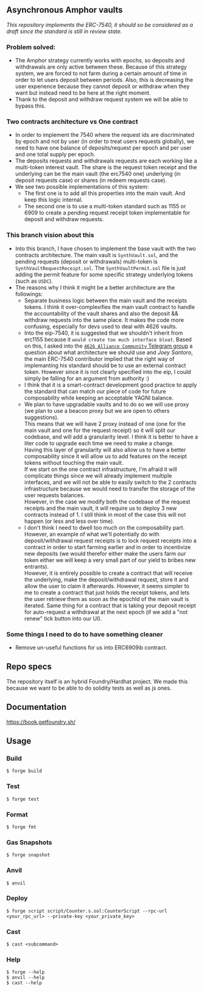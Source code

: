 ## Asynchronous Amphor vaults

*This repository implements the ERC-7540, it should so be considered as a draft since the standard is still in review state.*

### Problem solved:  
- The Amphor strategy currently works with epochs, so deposits and withdrawals are only active between these. Because of this strategy system, we are forced to not farm during a certain amount of time in order to let users deposit between periods. Also, this is decreasing the user experience because they cannot deposit or withdraw when they want but instead need to be here at the right moment.
- Thank to the deposit and withdraw request system we will be able to bypass this.

### Two contracts architecture vs One contract

- In order to implement the 7540 where the request ids are discriminated by epoch and not by user (in order to treat users requests globally), we need to have one balance of deposits/request per epoch and per user and one total supply per epoch.
- The deposits requests and withdrawals requests are each working like a multi-token interest vault. The share is the request token receipt and the underlying can be the main vault (the erc7540 one) underlying (in deposit requests case) or shares (in redeem requests case).
- We see two possible implementations of this system:
    - The first one is to add all this properties into the main vault. And keep this logic internal.
    - The second one is to use a multi-token standard such as 1155 or 6909 to create a pending request receipt token implementable for deposit and withdraw requests.

### This branch vision about this
- Into this branch, I have chosen to implement the base vault with the two contracts architecture.
The main vault is `SynthVault.sol`, and the pending requests (deposit or withdrawals) multi-token is `SynthVaultRequestReceipt.sol`. The `SynthVaultPermit.sol` file is just adding the permit feature for some specific strategy underlying tokens (such as `USDC`).
- The reasons why I think it might be a better architecture are the followings:
    - Separate business logic between the main vault and the receipts tokens. I think it over-complexifies the main vault contract to handle the accountability of the vault shares and also the deposit && withdraw requests into the same place. It makes the code more confusing, especially for devs used to deal with 4626 vaults.
    - Into the eip-7540, it is suggested that we shouldn't inherit from erc1155 because it `would create too much interface bloat`. 
    Based on this, I asked into the [`4626 Alliance Community` Telegram group](https://t.me/erc4626alliance) a question about what architecture we should use and _Joey Santoro_, the main ERC-7540 contributor implied that the right way of implemanting his standard should be to use an external contract token. However since it is not clearly specified into the eip, I could simply be falling for an argument from authority :)
    - I think that it is a smart-contract development good practice to apply the standard that can match our piece of code for future composability while keeping an acceptable YAGNI balance.
    - We plan to have upgradable vaults and to do so we will use proxy (we plan to use a beacon proxy but we are open to others suggestions).  
    This means that we will have 2 proxy instead of one (one for the main vault and one for the request receipt) so it will split our codebase, and will add a granularity level. I think it is better to have a liter code to upgrade each time we need to make a change.  
    Having this layer of granularity will also allow us to have a better composability since it will allow us to add features on the receipt tokens without touching the main vault.  
    If we start on the one contract infrastructure, I'm afraid it will complicate things since we will already implement multiple interfaces, and we will not be able to easily switch to the 2 contracts infrastructure because we would need to transfer the storage of the user requests balances.  
    However, in the case we modify both the codebase of the request receipts and the main vault, it will require us to deploy 3 new contracts instead of 1. I still think in most of the case this will not happen (or less and less over time).
    - I don't think I need to dwell too much on the composability part. However, an example of what we'll potentially do with deposit/withdrawal request receipts is to lock request receipts into a contract in order to start farming earlier and in order to incentivize new deposits (we would therefor either make the users farm our token either we will keep a very small part of our yield to bribes new entrants).  
    However, it is entirely possible to create a contract that will receive the underlying, make the deposit/withdrawal request, store it and allow the user to claim it afterwards. However, it seems simpler to me to create a contract that just holds the receipt tokens, and lets the user retrieve them as soon as the epochId of the main vault is iterated.
    Same thing for a contract that is taking your deposit receipt for auto-request a withdrawal at the next epoch (if we add a "not renew" tick button into our UI).

### Some things I need to do to have something cleaner
- Remove un-useful functions for us into ERC6909ib contract.

## Repo specs
The repository itself is an hybrid Foundry/Hardhat project. We made this because we want to be able to do solidity tests as well as js ones.

## Documentation

https://book.getfoundry.sh/

## Usage

### Build

```shell
$ forge build
```

### Test

```shell
$ forge test
```

### Format

```shell
$ forge fmt
```

### Gas Snapshots

```shell
$ forge snapshot
```

### Anvil

```shell
$ anvil
```

### Deploy

```shell
$ forge script script/Counter.s.sol:CounterScript --rpc-url <your_rpc_url> --private-key <your_private_key>
```

### Cast

```shell
$ cast <subcommand>
```

### Help

```shell
$ forge --help
$ anvil --help
$ cast --help
```
